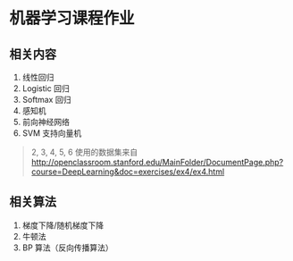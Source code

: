 # 机器学习课程作业

## 相关内容

1. 线性回归
2. Logistic 回归
3. Softmax 回归
4. 感知机
5. 前向神经网络
6. SVM 支持向量机

> 2, 3, 4, 5, 6 使用的数据集来自 http://openclassroom.stanford.edu/MainFolder/DocumentPage.php?course=DeepLearning&doc=exercises/ex4/ex4.html



## 相关算法

1. 梯度下降/随机梯度下降
2. 牛顿法
3. BP 算法（反向传播算法）